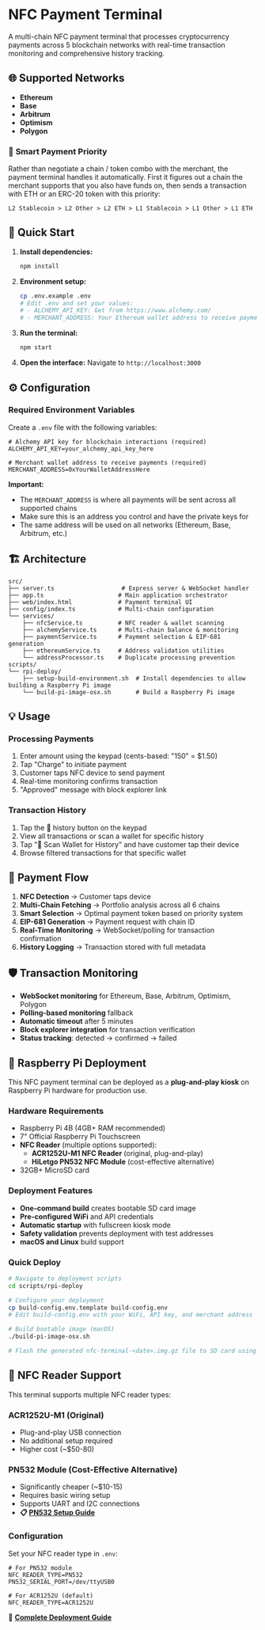 # NFC Payment Terminal

A multi-chain NFC payment terminal that processes cryptocurrency payments across 5 blockchain networks with real-time transaction monitoring and comprehensive history tracking.

## 🌐 Supported Networks

- **Ethereum**
- **Base** 
- **Arbitrum** 
- **Optimism** 
- **Polygon** 

### 🎯 **Smart Payment Priority**

Rather than negotiate a chain / token combo with the merchant, the payment terminal handles it automatically. First it figures out a chain the merchant supports that you also have funds on, then sends a transaction with ETH or an ERC-20 token with this priority:

```
L2 Stablecoin > L2 Other > L2 ETH > L1 Stablecoin > L1 Other > L1 ETH
```

## 🚀 Quick Start

1. **Install dependencies:**
   ```bash
   npm install
   ```

2. **Environment setup:**
   ```bash
   cp .env.example .env
   # Edit .env and set your values:
   # - ALCHEMY_API_KEY: Get from https://www.alchemy.com/
   # - MERCHANT_ADDRESS: Your Ethereum wallet address to receive payments
   ```

3. **Run the terminal:**
   ```bash
   npm start
   ```

4. **Open the interface:**
   Navigate to `http://localhost:3000`

## ⚙️ Configuration

### Required Environment Variables

Create a `.env` file with the following variables:

```env
# Alchemy API key for blockchain interactions (required)
ALCHEMY_API_KEY=your_alchemy_api_key_here

# Merchant wallet address to receive payments (required)
MERCHANT_ADDRESS=0xYourWalletAddressHere
```

**Important:** 
- The `MERCHANT_ADDRESS` is where all payments will be sent across all supported chains
- Make sure this is an address you control and have the private keys for
- The same address will be used on all networks (Ethereum, Base, Arbitrum, etc.)

## 🏗️ Architecture

```
src/
├── server.ts                   # Express server & WebSocket handler
├── app.ts                     # Main application orchestrator
├── web/index.html             # Payment terminal UI
├── config/index.ts            # Multi-chain configuration
└── services/
    ├── nfcService.ts          # NFC reader & wallet scanning
    ├── alchemyService.ts      # Multi-chain balance & monitoring
    ├── paymentService.ts      # Payment selection & EIP-681 generation
    ├── ethereumService.ts     # Address validation utilities
    └── addressProcessor.ts    # Duplicate processing prevention
scripts/
└── rpi-deploy/
    ├── setup-build-environment.sh  # Install dependencies to allow building a Raspberry Pi image
    └── build-pi-image-osx.sh       # Build a Raspberry Pi image
```

## 💡 Usage

### **Processing Payments**
1. Enter amount using the keypad (cents-based: "150" = $1.50)
2. Tap "Charge" to initiate payment
3. Customer taps NFC device to send payment
4. Real-time monitoring confirms transaction
5. "Approved" message with block explorer link

### **Transaction History**
1. Tap the 📜 history button on the keypad
2. View all transactions or scan a wallet for specific history
3. Tap "📱 Scan Wallet for History" and have customer tap their device
4. Browse filtered transactions for that specific wallet


## 🔄 Payment Flow

1. **NFC Detection** → Customer taps device
2. **Multi-Chain Fetching** → Portfolio analysis across all 6 chains
3. **Smart Selection** → Optimal payment token based on priority system
4. **EIP-681 Generation** → Payment request with chain ID
5. **Real-Time Monitoring** → WebSocket/polling for transaction confirmation
6. **History Logging** → Transaction stored with full metadata

## 🛡️ Transaction Monitoring

- **WebSocket monitoring** for Ethereum, Base, Arbitrum, Optimism, Polygon
- **Polling-based monitoring** fallback
- **Automatic timeout** after 5 minutes
- **Block explorer integration** for transaction verification
- **Status tracking**: detected → confirmed → failed

## 🍓 Raspberry Pi Deployment

This NFC payment terminal can be deployed as a **plug-and-play kiosk** on Raspberry Pi hardware for production use.

### **Hardware Requirements**
- Raspberry Pi 4B (4GB+ RAM recommended)
- 7" Official Raspberry Pi Touchscreen 
- **NFC Reader** (multiple options supported):
  - **ACR1252U-M1 NFC Reader** (original, plug-and-play)
  - **HiLetgo PN532 NFC Module** (cost-effective alternative)
- 32GB+ MicroSD card

### **Deployment Features**
- **One-command build** creates bootable SD card image
- **Pre-configured WiFi** and API credentials
- **Automatic startup** with fullscreen kiosk mode
- **Safety validation** prevents deployment with test addresses
- **macOS and Linux** build support

### **Quick Deploy**
```bash
# Navigate to deployment scripts
cd scripts/rpi-deploy

# Configure your deployment
cp build-config.env.template build-config.env
# Edit build-config.env with your WiFi, API key, and merchant address

# Build bootable image (macOS)
./build-pi-image-osx.sh

# Flash the generated nfc-terminal-<date>.img.gz file to SD card using Raspberry Pi Imager and boot!
```

## 🔧 NFC Reader Support

This terminal supports multiple NFC reader types:

### **ACR1252U-M1 (Original)**
- Plug-and-play USB connection
- No additional setup required
- Higher cost (~$50-80)

### **PN532 Module (Cost-Effective Alternative)**
- Significantly cheaper (~$10-15)
- Requires basic wiring setup
- Supports UART and I2C connections
- **📋 [PN532 Setup Guide](PN532-SETUP.md)**

### **Configuration**
Set your NFC reader type in `.env`:
```env
# For PN532 module
NFC_READER_TYPE=PN532
PN532_SERIAL_PORT=/dev/ttyUSB0

# For ACR1252U (default)
NFC_READER_TYPE=ACR1252U
```

📖 **[Complete Deployment Guide](README-DEPLOYMENT.md)**